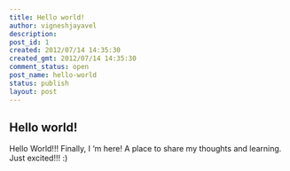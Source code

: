 ```yaml
---
title: Hello world!
author: vigneshjayavel
description: 
post_id: 1
created: 2012/07/14 14:35:30
created_gmt: 2012/07/14 14:35:30
comment_status: open
post_name: hello-world
status: publish
layout: post
---
```


## Hello world!

Hello World!!! Finally, I ‘m here! A place to share my thoughts and learning. Just excited!!! :)